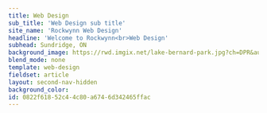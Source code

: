 ```yaml
---
title: Web Design
sub_title: 'Web Design sub title'
site_name: 'Rockwynn Web Design'
headline: 'Welcome to Rockwynn<br>Web Design'
subhead: Sundridge, ON
background_image: https://rwd.imgix.net/lake-bernard-park.jpg?ch=DPR&auto=compress,enhance,format&fit=scale
blend_mode: none
template: web-design
fieldset: article
layout: second-nav-hidden
background_color:
id: 0822f618-52c4-4c80-a674-6d342465ffac
---
```

